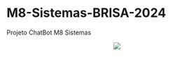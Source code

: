 # M8-Sistemas-BRISA-2024
Projeto ChatBot M8 Sistemas
<div align="center">
<img src="https://m8sistemas.com.br/2021/wp-content/uploads/2023/05/logo_m8_sistemas-branca.png" widht="700px" />
</div>
